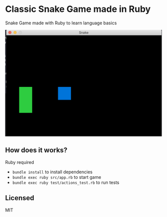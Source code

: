 # Classic Snake Game made in Ruby

Snake Game made with Ruby to learn language basics

![App screenshot](./.readme-static/screenshot.png)

## How does it works?

Ruby required

* `bundle install` to install dependencies
* `bundle exec ruby src/app.rb` to start game
* `bundle exec ruby test/actions_test.rb` to run tests

## Licensed

MIT